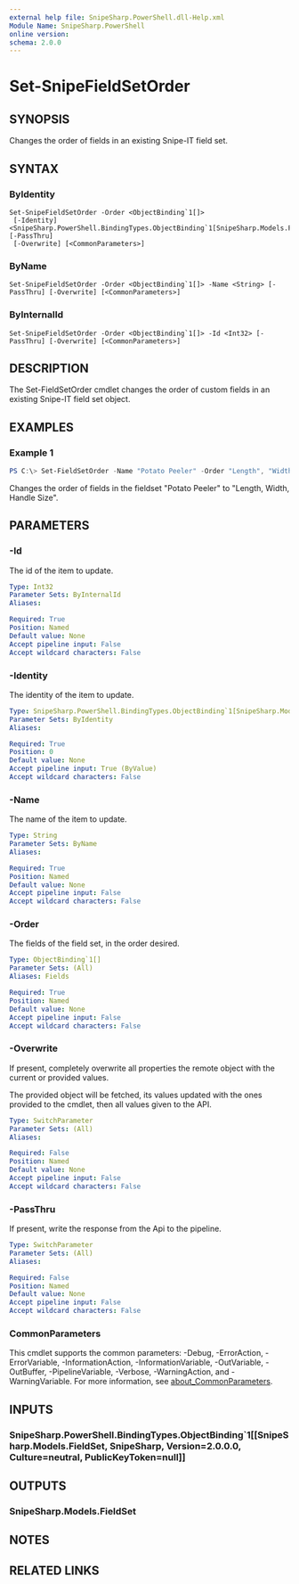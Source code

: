 ```yaml
---
external help file: SnipeSharp.PowerShell.dll-Help.xml
Module Name: SnipeSharp.PowerShell
online version:
schema: 2.0.0
---
```


# Set-SnipeFieldSetOrder

## SYNOPSIS
Changes the order of fields in an existing Snipe-IT field set.

## SYNTAX

### ByIdentity
```
Set-SnipeFieldSetOrder -Order <ObjectBinding`1[]>
 [-Identity] <SnipeSharp.PowerShell.BindingTypes.ObjectBinding`1[SnipeSharp.Models.FieldSet]> [-PassThru]
 [-Overwrite] [<CommonParameters>]
```

### ByName
```
Set-SnipeFieldSetOrder -Order <ObjectBinding`1[]> -Name <String> [-PassThru] [-Overwrite] [<CommonParameters>]
```

### ByInternalId
```
Set-SnipeFieldSetOrder -Order <ObjectBinding`1[]> -Id <Int32> [-PassThru] [-Overwrite] [<CommonParameters>]
```

## DESCRIPTION
The Set-FieldSetOrder cmdlet changes the order of custom fields in an existing Snipe-IT field set object.

## EXAMPLES

### Example 1
```powershell
PS C:\> Set-FieldSetOrder -Name "Potato Peeler" -Order "Length", "Width", "Handle Size"
```

Changes the order of fields in the fieldset "Potato Peeler" to  "Length, Width, Handle Size".

## PARAMETERS

### -Id
The id of the item to update.

```yaml
Type: Int32
Parameter Sets: ByInternalId
Aliases:

Required: True
Position: Named
Default value: None
Accept pipeline input: False
Accept wildcard characters: False
```

### -Identity
The identity of the item to update.

```yaml
Type: SnipeSharp.PowerShell.BindingTypes.ObjectBinding`1[SnipeSharp.Models.FieldSet]
Parameter Sets: ByIdentity
Aliases:

Required: True
Position: 0
Default value: None
Accept pipeline input: True (ByValue)
Accept wildcard characters: False
```

### -Name
The name of the item to update.

```yaml
Type: String
Parameter Sets: ByName
Aliases:

Required: True
Position: Named
Default value: None
Accept pipeline input: False
Accept wildcard characters: False
```

### -Order
The fields of the field set, in the order desired.

```yaml
Type: ObjectBinding`1[]
Parameter Sets: (All)
Aliases: Fields

Required: True
Position: Named
Default value: None
Accept pipeline input: False
Accept wildcard characters: False
```

### -Overwrite
If present, completely overwrite all properties the remote object with the current or provided values.

The provided object will be fetched, its values updated with the ones provided to the cmdlet, then all values given to the API.

```yaml
Type: SwitchParameter
Parameter Sets: (All)
Aliases:

Required: False
Position: Named
Default value: None
Accept pipeline input: False
Accept wildcard characters: False
```

### -PassThru
If present, write the response from the Api to the pipeline.

```yaml
Type: SwitchParameter
Parameter Sets: (All)
Aliases:

Required: False
Position: Named
Default value: None
Accept pipeline input: False
Accept wildcard characters: False
```

### CommonParameters
This cmdlet supports the common parameters: -Debug, -ErrorAction, -ErrorVariable, -InformationAction, -InformationVariable, -OutVariable, -OutBuffer, -PipelineVariable, -Verbose, -WarningAction, and -WarningVariable. For more information, see [about_CommonParameters](http://go.microsoft.com/fwlink/?LinkID=113216).

## INPUTS

### SnipeSharp.PowerShell.BindingTypes.ObjectBinding`1[[SnipeSharp.Models.FieldSet, SnipeSharp, Version=2.0.0.0, Culture=neutral, PublicKeyToken=null]]

## OUTPUTS

### SnipeSharp.Models.FieldSet

## NOTES

## RELATED LINKS
